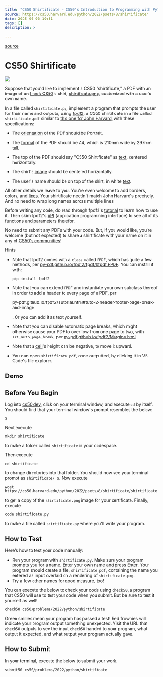 ```yaml
---
title: "CS50 Shirtificate - CS50's Introduction to Programming with Python"
source: https://cs50.harvard.edu/python/2022/psets/8/shirtificate/
date: 2025-06-08 10:31
tags: []
description: >
  
---
```



[source](https://cs50.harvard.edu/python/2022/psets/8/shirtificate/)

# CS50 Shirtificate

[![][1]][2]

  [1]: https://cs50.harvard.edu/python/2022/psets/8/jharvard.png
  [2]: https://cs50.harvard.edu/python/2022/psets/8/jharvard.pdf

Suppose that you'd like to implement a CS50 "shirtificate," a PDF with an image of an [I took CS50][3] t-shirt, [shirtificate.png][4], customized with a user's own name.

  [3]: https://cs50.harvardshop.com/collections/print/products/i-took-cs50-unisex-t-shirt
  [4]: https://cs50.harvard.edu/python/2022/psets/8/shirtificate.png

In a file called `shirtificate.py`, implement a program that prompts the user for their name and outputs, using [fpdf2][5], a CS50 shirtificate in a file called `shirtificate.pdf` similar to [this one for John Harvard][6], with these specifications:

  [5]: https://pypi.org/project/fpdf2/
  [6]: https://cs50.harvard.edu/python/2022/psets/8/jharvard.pdf

- The [orientation][7] of the PDF should be Portrait.
- The [format][7] of the PDF should be A4, which is 210mm wide by 297mm tall.
- The top of the PDF should say "CS50 Shirtificate" as [text][8], centered horizontally.
- The shirt's [image][9] should be centered horizontally.
- The user's name should be on top of the shirt, in white [text][10].

  [7]: https://py-pdf.github.io/fpdf2/PageFormatAndOrientation.html
  [8]: https://py-pdf.github.io/fpdf2/Text.html
  [9]: https://py-pdf.github.io/fpdf2/Images.html
  [10]: https://py-pdf.github.io/fpdf2/TextStyling.html

All other details we leave to you. You're even welcome to add borders, colors, and [lines][11]. Your shirtificate needn't match John Harvard's precisely. And no need to wrap long names across multiple lines.

  [11]: https://py-pdf.github.io/fpdf2/Shapes.html#lines

Before writing any code, do read through fpdf2's [tutorial][12] to learn how to use it. Then skim fpdf2's [API][13] (application programming interface) to see all of its functions and parameters therefor.

  [12]: https://py-pdf.github.io/fpdf2/Tutorial.html
  [13]: https://py-pdf.github.io/fpdf2/fpdf/

No need to submit any PDFs with your code. But, if you would like, you're welcome (but not expected) to share a shirtificate with your name on it in any of [CS50's communities][14]!

  [14]: https://cs50.harvard.edu/python/communities

Hints

- Note that fpdf2 comes with a `class` called `FPDF`, which has quite a few methods, per [py-pdf.github.io/fpdf2/fpdf/#fpdf.FPDF][15]. You can install it with:

      pip install fpdf2

- Note that you can extend `FPDF` and instantiate your own subclass thereof in order to add a header to every page of a PDF, per

  py-pdf.github.io/fpdf2/Tutorial.html#tuto-2-header-footer-page-break-and-image

  . Or you can add it as text yourself.

- Note that you can disable automatic page breaks, which might otherwise cause your PDF to overflow from one page to two, with `set_auto_page_break`, per [py-pdf.github.io/fpdf2/Margins.html][16].
- Note that a [cell][17]'s height can be negative, to move it upward.
- You can open `shirtificate.pdf`, once outputted, by clicking it in VS Code's file explorer.

  [15]: https://py-pdf.github.io/fpdf2/fpdf/#fpdf.FPDF
  [16]: https://py-pdf.github.io/fpdf2/Margins.html
  [17]: https://py-pdf.github.io/fpdf2/Text.html#cell

## Demo

## Before You Begin

Log into [cs50.dev][18], click on your terminal window, and execute `cd` by itself. You should find that your terminal window's prompt resembles the below:

  [18]: https://cs50.dev/

    $

Next execute

    mkdir shirtificate

to make a folder called `shirtificate` in your codespace.

Then execute

    cd shirtificate

to change directories into that folder. You should now see your terminal prompt as `shirtificate/ $`. Now execute

    wget https://cs50.harvard.edu/python/2022/psets/8/shirtificate/shirtificate.png

to get a copy of the `shirtificate.png` image for your certificate. Finally, execute

    code shirtificate.py

to make a file called `shirtificate.py` where you'll write your program.

## How to Test

Here's how to test your code manually:

- Run your program with `shirtificate.py`. Make sure your program prompts you for a name. Enter your own name and press Enter. Your program should create a file, `shirtificate.pdf`, containing the name you entered as input overlaid on a rendering of `shirtificate.png`.
- Try a few other names for good measure, too!

You can execute the below to check your code using `check50`, a program that CS50 will use to test your code when you submit. But be sure to test it yourself as well!

    check50 cs50/problems/2022/python/shirtificate

Green smilies mean your program has passed a test! Red frownies will indicate your program output something unexpected. Visit the URL that `check50` outputs to see the input `check50` handed to your program, what output it expected, and what output your program actually gave.

## How to Submit

In your terminal, execute the below to submit your work.

    submit50 cs50/problems/2022/python/shirtificate